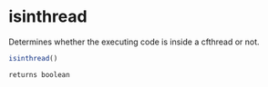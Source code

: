 # isinthread

Determines whether the executing code is inside a cfthread or not.

```javascript
isinthread()
```

```javascript
returns boolean
```
